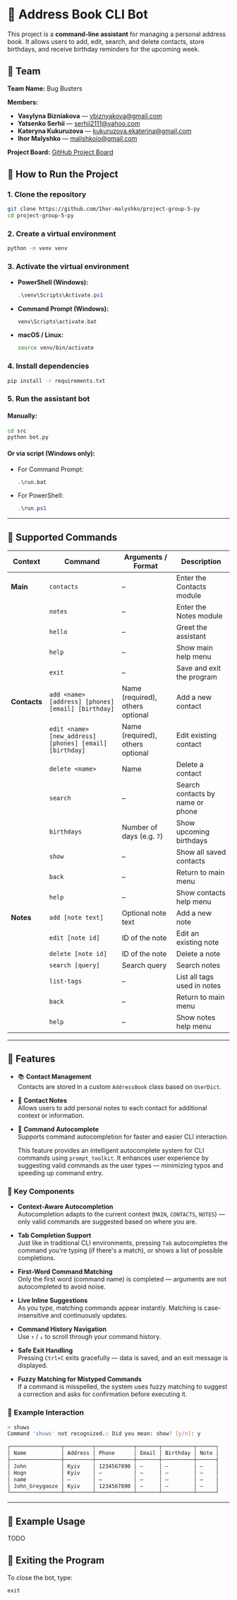 # 🤖 Address Book CLI Bot

This project is a **command-line assistant** for managing a personal address book. It allows users to add, edit, search, and delete contacts, store birthdays, and receive birthday reminders for the upcoming week.

## 👥 Team

**Team Name:** Bug Busters

**Members:**
- **Vasylyna Bizniakova** — [vbiznyakova@gmail.com](mailto:vbiznyakova@gmail.com)
- **Yatsenko Serhii** — [serhii2111@yahoo.com](mailto:serhii2111@yahoo.com)
- **Kateryna Kukuruzova** — [kukuruzova.ekaterina@gmail.com](mailto:kukuruzova.ekaterina@gmail.com)
- **Ihor Malyshko** — [malishkoio@gmail.com](mailto:malishkoio@gmail.com)

**Project Board:** [GitHub Project Board](https://github.com/users/Ihor-malyshko/projects/4/views/1)

## 🚀 How to Run the Project

### 1. Clone the repository

```bash
git clone https://github.com/Ihor-malyshko/project-group-5-py
cd project-group-5-py
```

### 2. Create a virtual environment

```bash
python -m venv venv
```

### 3. Activate the virtual environment

* **PowerShell (Windows):**

  ```powershell
  .\venv\Scripts\Activate.ps1
  ```

* **Command Prompt (Windows):**

  ```cmd
  venv\Scripts\activate.bat
  ```

* **macOS / Linux:**

  ```bash
  source venv/bin/activate
  ```

### 4. Install dependencies

```bash
pip install -r requirements.txt
```

### 5. Run the assistant bot

#### Manually:

```bash
cd src
python bot.py
```

#### Or via script (Windows only):

* For Command Prompt:

  ```cmd
  .\run.bat
  ```

* For PowerShell:

  ```powershell
  .\run.ps1
  ```

---

## 💬 Supported Commands

| Context      | Command                                                 | Arguments / Format               | Description                      |
| ------------ | ------------------------------------------------------- | -------------------------------- | -------------------------------- |
| **Main**     | `contacts`                                              | –                                | Enter the Contacts module        |
|              | `notes`                                                 | –                                | Enter the Notes module           |
|              | `hello`                                                 | –                                | Greet the assistant              |
|              | `help`                                                  | –                                | Show main help menu              |
|              | `exit`                                                  | –                                | Save and exit the program        |
| **Contacts** | `add <name> [address] [phones] [email] [birthday]`      | Name (required), others optional | Add a new contact                |
|              | `edit <name> [new_address] [phones] [email] [birthday]` | Name (required), others optional | Edit existing contact            |
|              | `delete <name>`                                         | Name                             | Delete a contact                 |
|              | `search`                                                | –                                | Search contacts by name or phone |
|              | `birthdays`                                             | Number of days (e.g. `7`)        | Show upcoming birthdays          |
|              | `show`                                                  | –                                | Show all saved contacts          |
|              | `back`                                                  | –                                | Return to main menu              |
|              | `help`                                                  | –                                | Show contacts help menu          |
| **Notes**    | `add [note text]`                                       | Optional note text               | Add a new note                   |
|              | `edit [note id]`                                        | ID of the note                   | Edit an existing note            |
|              | `delete [note id]`                                      | ID of the note                   | Delete a note                    |
|              | `search [query]`                                        | Search query                     | Search notes                     |
|              | `list-tags`                                             | –                                | List all tags used in notes      |
|              | `back`                                                  | –                                | Return to main menu              |
|              | `help`                                                  | –                                | Show notes help menu             |



---

## 🧠 Features

- 📚 **Contact Management**  
  Contacts are stored in a custom `AddressBook` class based on `UserDict`.

- 📝 **Contact Notes**  
  Allows users to add personal notes to each contact for additional context or information.

- 🔡 **Command Autocomplete**  
  Supports command autocompletion for faster and easier CLI interaction.

  This feature provides an intelligent autocomplete system for CLI commands using `prompt_toolkit`. It enhances user experience by suggesting valid commands as the user types — minimizing typos and speeding up command entry.

### 🔑 Key Components

- **Context-Aware Autocompletion**  
  Autocompletion adapts to the current context (`MAIN`, `CONTACTS`, `NOTES`) — only valid commands are suggested based on where you are.

- **Tab Completion Support**  
  Just like in traditional CLI environments, pressing `Tab` autocompletes the command you're typing (if there's a match), or shows a list of possible completions.

- **First-Word Command Matching**  
  Only the first word (command name) is completed — arguments are not autocompleted to avoid noise.

- **Live Inline Suggestions**  
  As you type, matching commands appear instantly. Matching is case-insensitive and continuously updates.

- **Command History Navigation**  
  Use `↑` / `↓` to scroll through your command history.

- **Safe Exit Handling**  
  Pressing `Ctrl+C` exits gracefully — data is saved, and an exit message is displayed.

- **Fuzzy Matching for Mistyped Commands**  
  If a command is misspelled, the system uses fuzzy matching to suggest a correction and asks for confirmation before executing it.


### 🧠 Example Interaction

```bash
> shuws
Command 'shuws' not recognized.💡 Did you mean: show? [y/n]: y

┌────────────────┬─────────┬────────────┬───────┬──────────┬──────┐
│ Name           │ Address │ Phone      │ Email │ Birthday │ Note │
├────────────────┼─────────┼────────────┼───────┼──────────┼──────┤
│ John           │ Kyiv    │ 1234567890 │ —     │ —        │ —    │
│ Hogn           │ Kyiv    │ —          │ —     │ —        │ —    │
│ name           │ —       │ —          │ —     │ —        │ —    │
│ John_Greygooze │ Kyiv    │ 1234567890 │ —     │ —        │ —    │
└────────────────┴─────────┴────────────┴───────┴──────────┴──────┘
```

---

## 🧪 Example Usage

TODO

## 🏁 Exiting the Program

To close the bot, type:

```
exit
```